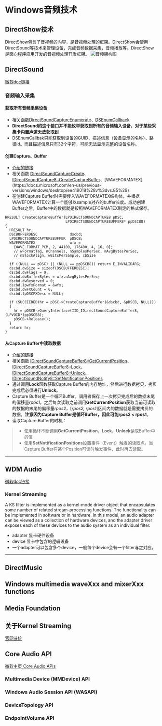 # Windows音频技术
## DirectShow技术
DirectShow包含了音视频的内容，是音视频处理的框架。DirectShow会使用DirectSound等技术来管理设备，完成音频数据采集，音频播放等。DirectShow是面向程序应用开发的音视频处理开发框架。
![音频架构图](https://raw.githubusercontent.com/zhuqingquan/notes/master/resource/DirectShow-arch-oview2.png)

## DirectSound
[微软doc链接](https://docs.microsoft.com/en-us/previous-versions/windows/desktop/ee416960(v%3dvs.85))
### 音频输入采集
#### 获取所有音频采集设备
* 相关函数[DirectSoundCaptureEnumerate](https://docs.microsoft.com/en-us/previous-versions/windows/desktop/ee416761%28v%3dvs.85%29)、[DSEnumCallback](https://docs.microsoft.com/en-us/previous-versions/windows/desktop/ee416829%28v%3dvs.85%29)
* **DirectSound的这个接口并不能枚举获取到所有的音频输入设备，对于某些采集卡内置声道无法获取到**
* DSEnumCallbak只能获取到设备的GUID、描述信息（设备显示的名称）、路径id。而且描述信息只有32个字符，可能无法显示完整的设备名称。

#### 创建Capture、Buffer
* [介绍的链接](https://docs.microsoft.com/en-us/previous-versions/windows/desktop/ee416362%28v%3dvs.85%29)
* 相关函数 [DirectSoundCaptureCreate](https://docs.microsoft.com/en-us/previous-versions/windows/desktop/ee416760%28v%3dvs.85%29)、[IDirectSoundCapture8::CreateCaptureBuffer](https://docs.microsoft.com/en-us/previous-versions/windows/desktop/ee416355(v%3dvs.85))、[WAVEFORMATEX](https://docs.microsoft.com/en-us/previous-versions/windows/desktop/ee419019%28v%3dvs.85%29)
* 在创建Capture Buffer时需要传入WAVEFORMATEX结构体，并根据WAVEFORMATEX计算一个能够以sample对齐的buffer长度。成功创建Buffer之后，Buffer中的数据就是按照WAVEFORMATEX制定的格式保存。
```
HRESULT CreateCaptureBuffer(LPDIRECTSOUNDCAPTURE8 pDSC, 
                            LPDIRECTSOUNDCAPTUREBUFFER8* ppDSCB8)
{
  HRESULT hr;
  DSCBUFFERDESC               dscbd;
  LPDIRECTSOUNDCAPTUREBUFFER  pDSCB;
  WAVEFORMATEX                wfx =
    {WAVE_FORMAT_PCM, 2, 44100, 176400, 4, 16, 0};
    // wFormatTag, nChannels, nSamplesPerSec, mAvgBytesPerSec,
    // nBlockAlign, wBitsPerSample, cbSize
 
  if ((NULL == pDSC) || (NULL == ppDSCB8)) return E_INVALIDARG;
  dscbd.dwSize = sizeof(DSCBUFFERDESC);
  dscbd.dwFlags = 0;
  dscbd.dwBufferBytes = wfx.nAvgBytesPerSec;
  dscbd.dwReserved = 0;
  dscbd.lpwfxFormat = &wfx;
  dscbd.dwFXCount = 0;
  dscbd.lpDSCFXDesc = NULL;
 
  if (SUCCEEDED(hr = pDSC->CreateCaptureBuffer(&dscbd, &pDSCB, NULL)))
  {
    hr = pDSCB->QueryInterface(IID_IDirectSoundCaptureBuffer8, (LPVOID*)ppDSCB8);
    pDSCB->Release();  
  }
  return hr;
}
```
#### 从Capture Buffer中读取数据
* [介绍的链接](https://docs.microsoft.com/en-us/previous-versions/windows/desktop/ee419015(v%3dvs.85))
* 相关函数 [IDirectSoundCaptureBuffer8::GetCurrentPosition](https://docs.microsoft.com/en-us/previous-versions/windows/desktop/ee418166%28v%3dvs.85%29)、[IDirectSoundCaptureBuffer8::Lock](https://docs.microsoft.com/en-us/previous-versions/windows/desktop/ee418179%28v%3dvs.85%29)、[IDirectSoundCaptureBuffer8::Unlock](https://docs.microsoft.com/en-us/previous-versions/windows/desktop/ee418185%28v%3dvs.85%29)、[IDirectSoundNotify8::SetNotificationPositions](https://docs.microsoft.com/en-us/previous-versions/windows/desktop/ee418245%28v%3dvs.85%29)
* 通过调用**Lock**函数获取Capture Buffer的内存地址，然后进行数据拷贝，拷贝完成后必须进行**Unlock**。
* Capture Buffer是一个循环Buffer。调用者保存上一次拷贝完成后的数据末尾的偏移量*rpos1*，之后每次读取之前调用**GetCurrentPosition**获取当前可读取的数据的末尾的偏移量*rpos2*，[*rpos2, rpos1*]区间内的数据就是需要拷贝的数据。**注意因为Capture Buffer是循环Buffer，因此可能rpos2 < rpos1**。
* 读取Capture Buffer的时机：
> * 使用循环不断调用**GetCurrentPosition**，**Lock**，**Unlock**读取Buffer中的值
> * 使用**SetNotificationPositions**设置事件（Event）触发的读取点。当Capture Buffer在某个Position可读时触发事件，此时再去读取。
___
## WDM Audio
[微软doc链接](https://docs.microsoft.com/en-us/windows-hardware/drivers/audio/wdm-audio-architecture--basic-concepts)
### Kernel Streaming
A KS filter is implemented as a kernel-mode driver object that encapsulates some number of related stream-processing functions. The functionality can be implemented in software or in hardware. In this model, an audio adapter can be viewed as a collection of hardware devices, and the adapter driver exposes each of these devices to the audio system as an individual filter.
* adapter 显卡硬件设备
* device 显卡中包含的逻辑设备
* 一个adapter可以包含多个device，一般每个device会有一个filter与之对应。

___
## DirectMusic
## Windows multimedia waveXxx and mixerXxx functions
## Media Foundation
## 关于Kernel Streaming
[官网链接](https://docs.microsoft.com/zh-cn/windows-hardware/drivers/stream/kernel-streaming)

## Core Audio API
[微软主页 Core Audio APIs](https://docs.microsoft.com/zh-cn/windows/desktop/CoreAudio/about-the-windows-core-audio-apis)
### Multimedia Device (MMDevice) API
### Windows Audio Session API (WASAPI)
### DeviceTopology API
### EndpointVolume API